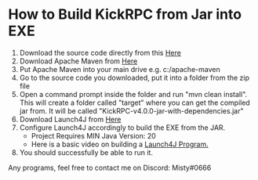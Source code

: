 # How to Build KickRPC from Jar into EXE

1. Download the source code directly from this [Here](https://github.com/MistyKnives/Kick-Discord-RPC/archive/refs/heads/main.zip)
2. Download Apache Maven from [Here](https://maven.apache.org/)
3. Put Apache Maven into your main drive e.g. c:/apache-maven
4. Go to the source code you downloaded, put it into a folder from the zip file
5. Open a command prompt inside the folder and run "mvn clean install". This will create a folder called "target" where you can get the compiled jar from. It will be called "KickRPC-v4.0.0-jar-with-dependencies.jar"
6. Download Launch4J from [Here](https://launch4j.sourceforge.net/)
7. Configure Launch4J accordingly to build the EXE from the JAR.
   - Project Requires MIN Java Version: 20
   - Here is a basic video on building a [Launch4J Program.](https://www.youtube.com/watch?v=NRptmWyrvvo)
8. You should successfully be able to run it.

Any programs, feel free to contact me on Discord: Misty#0666